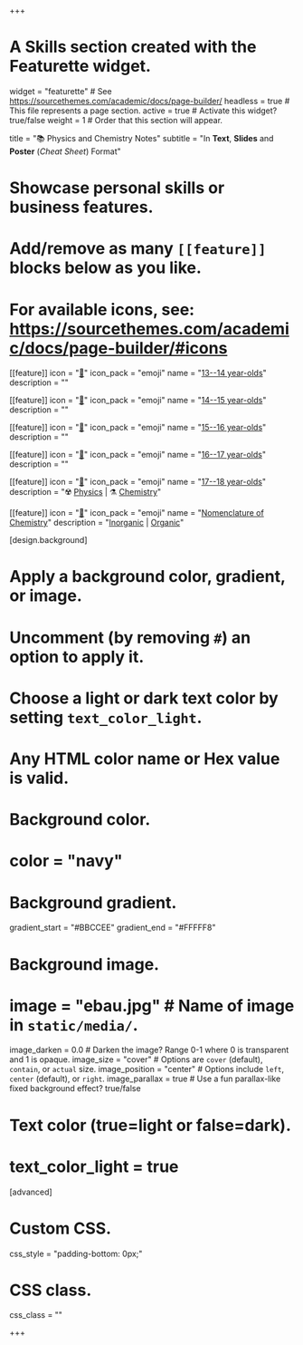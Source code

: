 +++
# A Skills section created with the Featurette widget.
widget = "featurette"  # See https://sourcethemes.com/academic/docs/page-builder/
headless = true  # This file represents a page section.
active = true  # Activate this widget? true/false
weight = 1  # Order that this section will appear.

title = "📚 Physics and Chemistry Notes"
subtitle = "In **Text**, **Slides** and **Poster** (*Cheat Sheet*) Format"

# Showcase personal skills or business features.
# 
# Add/remove as many `[[feature]]` blocks below as you like.
# 
# For available icons, see: https://sourcethemes.com/academic/docs/page-builder/#icons

[[feature]]
  icon = "[📗](13-14-year-olds)"
  icon_pack = "emoji"
  name = "[13--14 year-olds](13-14-year-olds)"
  description = ""
  
[[feature]]
  icon = "[📘](14-15-year-olds)"
  icon_pack = "emoji"
  name = "[14--15 year-olds](14-15-year-olds)"
  description = ""
  
[[feature]]
  icon = "[📙](15-16-year-olds)"
  icon_pack = "emoji"
  name = "[15--16 year-olds](15-16-year-olds)"
  description = ""
  
[[feature]]
  icon = "[📕](16-17-year-olds)"
  icon_pack = "emoji"
  name = "[16--17 year-olds](16-17-year-olds)"
  description = ""  
  
[[feature]]
  icon = "[📗](17-18-year-olds)"
  icon_pack = "emoji"
  name = "[17--18 year-olds](17-18-year-olds)"
  description = "☢️ [Physics](17-18-year-olds/physics) | ⚗️ [Chemistry](17-18-year-olds/chemistry)"

[[feature]]
  icon = "[📔](nomenclature-chemistry)"
  icon_pack = "emoji"
  name = "[Nomenclature of Chemistry](nomenclature-chemistry)"
  description = "[Inorganic](nomenclature-chemistry/inorganic) | [Organic](nomenclature-chemistry/organic)"

[design.background]
  # Apply a background color, gradient, or image.
  #   Uncomment (by removing `#`) an option to apply it.
  #   Choose a light or dark text color by setting `text_color_light`.
  #   Any HTML color name or Hex value is valid.
  
  # Background color.
  # color = "navy"
  
  # Background gradient.
  gradient_start = "#BBCCEE"
  gradient_end = "#FFFFF8"
  
  # Background image.
  # image = "ebau.jpg"  # Name of image in `static/media/`.
  image_darken = 0.0  # Darken the image? Range 0-1 where 0 is transparent and 1 is opaque.
  image_size = "cover"  #  Options are `cover` (default), `contain`, or `actual` size.
  image_position = "center"  # Options include `left`, `center` (default), or `right`.
  image_parallax = true  # Use a fun parallax-like fixed background effect? true/false

  # Text color (true=light or false=dark).
  # text_color_light = true    

[advanced]
 # Custom CSS. 
 css_style = "padding-bottom: 0px;"
 
 # CSS class.
 css_class = ""

+++
